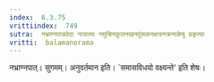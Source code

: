 ```yaml
---
index:  6.3.75
vrittiindex:  749
sutra:  नभ्राण्नपान्नवेदा नासत्या नमुचिनकुलनखनपुंसकनक्षत्रनक्रनाकेषु प्रकृत्या
vritti:  balamanorama 
---
```


नभ्राण्नपात्। सुगमम्। अनुवर्तमान इति। `समासविधयो वक्ष्यन्ते' इति शेषः। 

